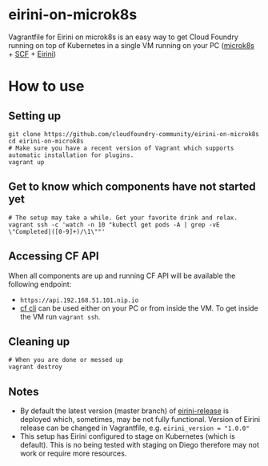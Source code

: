 # eirini-on-microk8s
Vagrantfile for Eirini on microk8s is an easy way to get Cloud Foundry running on top of Kubernetes in a single VM running on your PC ([microk8s](https://microk8s.io) + [SCF](https://github.com/SUSE/scf) + [Eirini](https://github.com/cloudfoundry-incubator/eirini-release))

# How to use
## Setting up
```
git clone https://github.com/cloudfoundry-community/eirini-on-microk8s
cd eirini-on-microk8s
# Make sure you have a recent version of Vagrant which supports automatic installation for plugins.
vagrant up
```

## Get to know which components have not started yet
```
# The setup may take a while. Get your favorite drink and relax.
vagrant ssh -c 'watch -n 10 "kubectl get pods -A | grep -vE \"Completed|([0-9]+)/\1\""'
```

## Accessing CF API
When all components are up and running CF API will be available the following endpoint:
- `https://api.192.168.51.101.nip.io`
- [cf cli](https://github.com/cloudfoundry/cli) can be used either on your PC or from inside the VM. To get inside the VM run `vagrant ssh`.

## Cleaning up
```
# When you are done or messed up
vagrant destroy
```

## Notes
- By default the latest version (master branch) of [eirini-release](https://github.com/cloudfoundry-incubator/eirini-release) is deployed which, sometimes, may be not fully functional.
  Version of Eirini release can be changed in Vagrantfile, e.g. `eirini_version = "1.0.0"`
- This setup has Eirini configured to stage on Kubernetes (which is default). This is no being tested with staging on Diego therefore may not work or require more resources.
